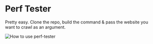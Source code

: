 # Perf Tester

Pretty easy. Clone the repo, build the command & pass the website you want to crawl as an argument.

![How to use perf-tester](https://assets.charlesharri.es/src/github/perf-tester.gif)